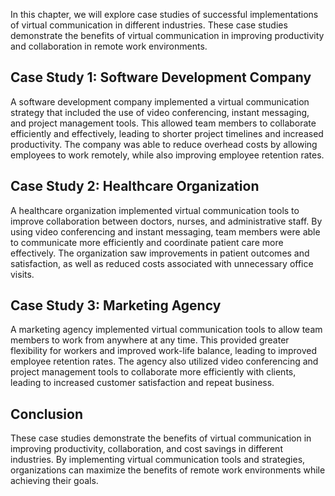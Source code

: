 
In this chapter, we will explore case studies of successful implementations of virtual communication in different industries. These case studies demonstrate the benefits of virtual communication in improving productivity and collaboration in remote work environments.

Case Study 1: Software Development Company
------------------------------------------

A software development company implemented a virtual communication strategy that included the use of video conferencing, instant messaging, and project management tools. This allowed team members to collaborate efficiently and effectively, leading to shorter project timelines and increased productivity. The company was able to reduce overhead costs by allowing employees to work remotely, while also improving employee retention rates.

Case Study 2: Healthcare Organization
-------------------------------------

A healthcare organization implemented virtual communication tools to improve collaboration between doctors, nurses, and administrative staff. By using video conferencing and instant messaging, team members were able to communicate more efficiently and coordinate patient care more effectively. The organization saw improvements in patient outcomes and satisfaction, as well as reduced costs associated with unnecessary office visits.

Case Study 3: Marketing Agency
------------------------------

A marketing agency implemented virtual communication tools to allow team members to work from anywhere at any time. This provided greater flexibility for workers and improved work-life balance, leading to improved employee retention rates. The agency also utilized video conferencing and project management tools to collaborate more efficiently with clients, leading to increased customer satisfaction and repeat business.

Conclusion
----------

These case studies demonstrate the benefits of virtual communication in improving productivity, collaboration, and cost savings in different industries. By implementing virtual communication tools and strategies, organizations can maximize the benefits of remote work environments while achieving their goals.
